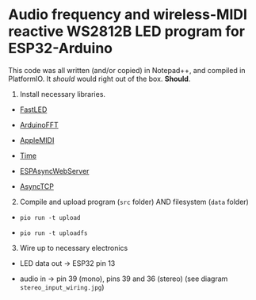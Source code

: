 # Audio frequency and wireless-MIDI reactive WS2812B LED program for ESP32-Arduino

This code was all written (and/or copied) in Notepad++, and compiled in PlatformIO. It _should_ would right out of the box.
**Should**.

1) Install necessary libraries.

- [FastLED](https://github.com/FastLED/FastLED)

- [ArduinoFFT](https://github.com/kosme/arduinoFFT)

- [AppleMIDI](https://github.com/lathoub/Arduino-AppleMIDI-Library)

- [Time](https://github.com/PaulStoffregen/Time)

- [ESPAsyncWebServer](https://github.com/me-no-dev/ESPAsyncWebServer)

- [AsyncTCP](https://github.com/me-no-dev/AsyncTCP)

2) Compile and upload program (`src` folder) AND filesystem (`data` folder)

- `pio run -t upload`

- `pio run -t uploadfs`

3) Wire up to necessary electronics

- LED data out -> ESP32 pin 13

- audio in -> pin 39 (mono), pins 39 and 36 (stereo) (see diagram `stereo_input_wiring.jpg`)
